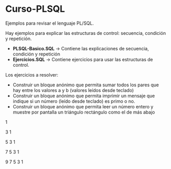 # Curso-PLSQL

Ejemplos para revisar el lenguaje PL/SQL. 

Hay ejemplos para explicar las estructuras de control: secuencia, condición y repetición.

+ $\textbf{PLSQL-Basico.SQL}$ -> Contiene las explicaciones de secuencia, condición y repetición
+ $\textbf{Ejercicios.SQL}$  -> Contiene ejercicios para usar las estructuras de control.

Los ejercicios a resolver:

+ Construir un bloque anónimo que permita sumar todos los pares que hay entre los valores a y b (valores leídos desde teclado)
+ Construir un bloque anónimo que permita imprimir un mensaje que indique si un número (leído desde teclado) es primo o no.
+ Construir un bloque anónimo que permita leer un número entero y muestre por pantalla un triángulo rectángulo como el de más abajo

1

3 1

5 3 1

7 5 3 1

9 7 5 3 1
